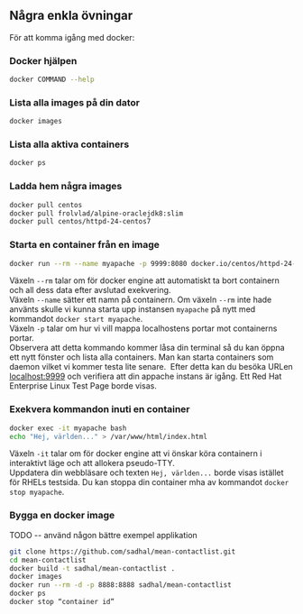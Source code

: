 ## Några enkla övningar
För att komma igång med docker:  

### Docker hjälpen
```bash
docker COMMAND --help
```
### Lista alla images på din dator
```bash
docker images
```
### Lista alla aktiva containers
```bash
docker ps
```
### Ladda hem några images
```bash
docker pull centos
docker pull frolvlad/alpine-oraclejdk8:slim
docker pull centos/httpd-24-centos7
```
### Starta en container från en image
```bash
docker run --rm --name myapache -p 9999:8080 docker.io/centos/httpd-24-centos7
```
Växeln `--rm` talar om för docker engine att automatiskt ta bort containern och all dess data efter avslutad exekvering.  
Växeln `--name` sätter ett namn på containern. Om växeln `--rm` inte hade använts skulle vi kunna starta upp instansen `myapache` på nytt med kommandot `docker start myapache`.  
Växeln `-p` talar om hur vi vill mappa localhostens portar mot containerns portar.  
Observera att detta kommando kommer låsa din terminal så du kan öppna ett nytt fönster och lista alla containers. Man kan starta containers som daemon vilket vi kommer testa lite senare.  Efter detta kan du besöka URLen [localhost:9999](localhost:9999) och verifiera att din appache instans är igång. Ett Red Hat Enterprise Linux Test Page borde visas.  
### Exekvera kommandon inuti en container
```bash
docker exec -it myapache bash
echo "Hej, världen..." > /var/www/html/index.html
```
Växeln `-it` talar om för docker engine att vi önskar köra containern i interaktivt läge och att allokera pseudo-TTY.  
Uppdatera din webbläsare och texten `Hej, världen...` borde visas istället för RHELs testsida. Du kan stoppa din container mha av kommandot `docker stop myapache`.
### Bygga en docker image
TODO -- använd någon bättre exempel applikation  
```bash
git clone https://github.com/sadhal/mean-contactlist.git
cd mean-contactlist
docker build -t sadhal/mean-contactlist .
docker images
docker run --rm -d -p 8888:8888 sadhal/mean-contactlist
docker ps
docker stop “container id”
```
